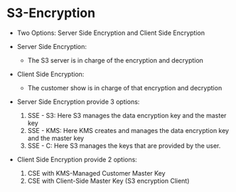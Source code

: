 # S3-Encryption

 - Two Options: Server Side Encryption and Client Side Encryption
 
 - Server Side Encryption:
      - The S3 server is in charge of the encryption and decryption
      
 - Client Side Encryption:
      - The customer show is in charge of that encryption and decryption
  
 - Server Side Encryption provide 3 options:
    1. SSE - S3: Here S3 manages the data encryption key and the master key
    2. SSE - KMS: Here KMS creates and manages the data encryption key and the master key
    3. SSE - C: Here S3 manages the keys that are provided by the user.
    
  - Client Side Encryption provide 2 options:
    1. CSE with KMS-Managed Customer Master Key
    2. CSE with Client-Side Master Key (S3 encryption Client)
  
